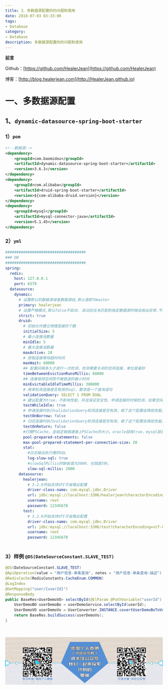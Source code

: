```yaml
---
title: 3、多数据源配置的的问题和使用
date: 2018-07-03 03:33:00
tags: 
- Database
category: 
- Database
description: 多数据源配置的的问题和使用
---
```

**前言**     

 Github：[https://github.com/HealerJean](https://github.com/HealerJean)         

 博客：[http://blog.healerjean.com](http://HealerJean.github.io)       



# 一、多数据源配置

## 1、`dynamic-datasource-spring-boot-starter`

### 1）`pom`

```xml
<!--数据源-->
<dependency>
    <groupId>com.baomidou</groupId>
    <artifactId>dynamic-datasource-spring-boot-starter</artifactId>
    <version>3.6.1</version>
</dependency>
<dependency>
    <groupId>com.alibaba</groupId>
    <artifactId>druid-spring-boot-starter</artifactId>
    <version>${com-alibaba-druid.version}</version>
</dependency>
<dependency>
    <groupId>mysql</groupId>
    <artifactId>mysql-connector-java</artifactId>
    <version>5.1.45</version>
</dependency>
```



### 2）`yml`

```yaml
####################################
### DB
####################################
spring:
  redis:
    host: 127.0.0.1
    port: 6379
  datasource:
    dynamic:
      # 设置默认的数据源或者数据源组,默认值即为master
      primary: healerjean
      # 设置严格模式,默认false不启动. 启动后在未匹配到指定数据源时候会抛出异常,不启动则使用默认数据源
      strict: true
      druid:
        # 初始化时建立物理连接的个数
        initialSize: 5
        # 最小连接池数量
        minIdle: 5
        # 最大连接池数量
        maxActive: 20
        # 获取连接等待超时时间
        maxWait: 60000
        ## 配置间隔多久才进行一次检测，检测需要关闭的空闲连接，单位是毫秒
        timeBetweenEvictionRunsMillis: 60000
        ## 连接保持空闲而不被驱逐的最小时间
        minEvictableIdleTimeMillis: 300000
        # 用来检测连接是否有效的sql，要求是一个查询语句
        validationQuery: SELECT 1 FROM DUAL
        # 建议配置为true，不影响性能，并且保证安全性。申请连接的时候检测，如果空闲时间大于timeBetweenEvictionRunsMillis，执行validationQuery检测连接是否有效。
        testWhileIdle: true
        # 申请连接时执行validationQuery检测连接是否有效，做了这个配置会降低性能。
        testOnBorrow: false
        # 归还连接时执行validationQuery检测连接是否有效，做了这个配置会降低性能。
        testOnReturn: false
        #打開PSCache，並指定每個連接上PSCache的大小。oracle設爲true，mysql設爲false。分庫分表較多推薦設置爲false
        pool-prepared-statements: false
        max-pool-prepared-statement-per-connection-size: 20
        stat:
          #日志输出执行慢的SQL
          log-slow-sql: true
          #slowSqlMillis的缺省值为3000，也就是3秒。
          slow-sql-millis: 2000
      datasource:
        healerjean:
          # 3.2.0开始支持SPI可省略此配置
          driver-class-name: com.mysql.jdbc.Driver
          url: jdbc:mysql://localhost:3306/healerjean?characterEncoding=utf-8&useUnicode=true&autoReconnect=true&connectTimeout=3000&initialTimeout=1&socketTimeout=5000&useSSL=false&serverTimezone=CTT
          username: root
          password: 12345678
        test:
          # 3.2.0开始支持SPI可省略此配置
          driver-class-name: com.mysql.jdbc.Driver
          url: jdbc:mysql://localhost:3306/test?characterEncoding=utf-8&useUnicode=true&autoReconnect=true&connectTimeout=3000&initialTimeout=1&socketTimeout=5000&useSSL=false&serverTimezone=CTT
          username: root
          password: 12345678



```

### 3）样例 `@DS(DateSourceConstant.SLAVE_TEST)`

```java
@DS(DateSourceConstant.SLAVE_TEST)
@ApiOperation(value = "用户信息-单条查询", notes = "用户信息-单条查询-描述")
@RedisCache(RedisConstants.CacheEnum.COMMON)
@LogIndex
@GetMapping("user/{userId}")
@ResponseBody
public BaseRes<UserDemoVO> selectById(@ElParam @PathVariable("userId") Long userId) {
    UserDemoBO userDemoBo = userDemoService.selectById(userId);
    UserDemoVO userDemoVo = UserConverter.INSTANCE.covertUserDemoBoToVo(userDemoBo);
    return BaseRes.buildSuccess(userDemoVo);
}
```





​    

![ContactAuthor](https://raw.githubusercontent.com/HealerJean/HealerJean.github.io/master/assets/img/artical_bottom.jpg)




<!-- Gitalk 评论 start  -->

<link rel="stylesheet" href="https://unpkg.com/gitalk/dist/gitalk.css">
<script src="https://unpkg.com/gitalk@latest/dist/gitalk.min.js"></script> 
<div id="gitalk-container"></div>    
 <script type="text/javascript">
    var gitalk = new Gitalk({
		clientID: `1d164cd85549874d0e3a`,
		clientSecret: `527c3d223d1e6608953e835b547061037d140355`,
		repo: `HealerJean.github.io`,
		owner: 'HealerJean',
		admin: ['HealerJean'],
		id: 'FdDiEDVBidWpwypr',
    });
    gitalk.render('gitalk-container');
</script> 

<!-- Gitalk end -->

